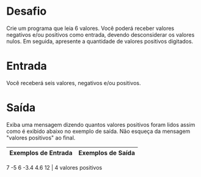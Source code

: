 # Desafio
Crie um programa que leia 6 valores. Você poderá receber valores negativos e/ou positivos como entrada, devendo desconsiderar os valores nulos. Em seguida, apresente a quantidade de valores positivos digitados.

# Entrada
Você receberá seis valores, negativos e/ou positivos.

# Saída
Exiba uma mensagem dizendo quantos valores positivos foram lidos assim como é exibido abaixo no exemplo de saída. Não esqueça da mensagem "valores positivos" ao final.

Exemplos de Entrada	  | Exemplos de Saída
--------- | ------
7
-5
6
-3.4
4.6
12 | 4 valores positivos
